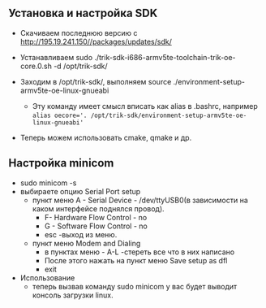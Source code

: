 ## Установка и настройка SDK
 * Скачиваем последнюю версию с http://195.19.241.150//packages/updates/sdk/ 
 * Устанавливаем sudo ./trik-sdk-i686-armv5te-toolchain-trik-oe-core.0.sh -d /opt/trik-sdk/ 
 * Заходим в /opt/trik-sdk/, выполняем source ./environment-setup-armv5te-oe-linux-gnueabi 
   * Эту команду имеет смысл вписать как alias в .bashrc, например `alias oecore='. /opt/trik-sdk/environment-setup-armv5te-oe-linux-gnueabi'`

 * Теперь можем использовать cmake, qmake и др.

## Настройка minicom
 * sudo minicom -s
 * выбираете опцию Serial Port setup 
   * пункт меню A - Serial Device - /dev/ttyUSB0(в зависимости на каком интерфейсе поднялся провод).
     * F- Hardware Flow Control - no
     * G - Software Flow Control - no
     * esc -выход из меню.
   * пункт меню Modem and Dialing 
     * в пунктах меню - A-L -стереть все что в них написано
     * После этого нажать на пункт меню Save setup as dfl
     * exit
 * Использование
    * теперь вызвав команду sudo minicom у вас будет выводит консоль загрузки linux.